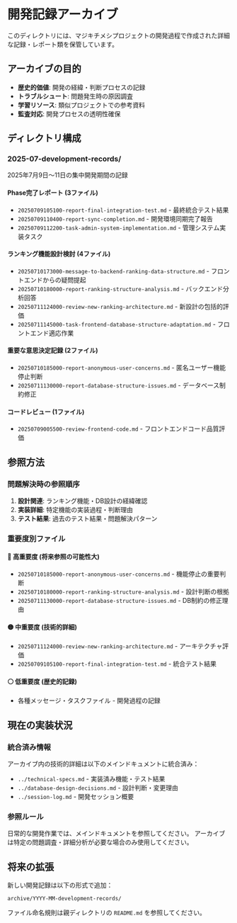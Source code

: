# 開発記録アーカイブ

このディレクトリには、マジキチメシプロジェクトの開発過程で作成された詳細な記録・レポート類を保管しています。

## アーカイブの目的

- **歴史的価値**: 開発の経緯・判断プロセスの記録
- **トラブルシュート**: 問題発生時の原因調査
- **学習リソース**: 類似プロジェクトでの参考資料
- **監査対応**: 開発プロセスの透明性確保

## ディレクトリ構成

### 2025-07-development-records/
2025年7月9日〜11日の集中開発期間の記録

#### Phase完了レポート (3ファイル)
- `20250709105100-report-final-integration-test.md` - 最終統合テスト結果
- `20250709110400-report-sync-completion.md` - 開発環境同期完了報告
- `20250709112200-task-admin-system-implementation.md` - 管理システム実装タスク

#### ランキング機能設計検討 (4ファイル)
- `20250710173000-message-to-backend-ranking-data-structure.md` - フロントエンドからの疑問提起
- `20250710180000-report-ranking-structure-analysis.md` - バックエンド分析回答
- `20250711124000-review-new-ranking-architecture.md` - 新設計の包括的評価
- `20250711145000-task-frontend-database-structure-adaptation.md` - フロントエンド適応作業

#### 重要な意思決定記録 (2ファイル)
- `20250710185000-report-anonymous-user-concerns.md` - 匿名ユーザー機能停止判断
- `20250711130000-report-database-structure-issues.md` - データベース制約修正

#### コードレビュー (1ファイル)
- `20250709005500-review-frontend-code.md` - フロントエンドコード品質評価

## 参照方法

### 問題解決時の参照順序
1. **設計関連**: ランキング機能・DB設計の経緯確認
2. **実装詳細**: 特定機能の実装過程・判断理由
3. **テスト結果**: 過去のテスト結果・問題解決パターン

### 重要度別ファイル

#### 🔴 高重要度 (将来参照の可能性大)
- `20250710185000-report-anonymous-user-concerns.md` - 機能停止の重要判断
- `20250710180000-report-ranking-structure-analysis.md` - 設計判断の根拠
- `20250711130000-report-database-structure-issues.md` - DB制約の修正理由

#### 🟡 中重要度 (技術的詳細)
- `20250711124000-review-new-ranking-architecture.md` - アーキテクチャ評価
- `20250709105100-report-final-integration-test.md` - 統合テスト結果

#### ⚪ 低重要度 (歴史的記録)
- 各種メッセージ・タスクファイル - 開発過程の記録

## 現在の実装状況

### 統合済み情報
アーカイブ内の技術的詳細は以下のメインドキュメントに統合済み：
- `../technical-specs.md` - 実装済み機能・テスト結果
- `../database-design-decisions.md` - 設計判断・変更理由
- `../session-log.md` - 開発セッション概要

### 参照ルール
日常的な開発作業では、メインドキュメントを参照してください。
アーカイブは特定の問題調査・詳細分析が必要な場合のみ使用してください。

## 将来の拡張

新しい開発記録は以下の形式で追加：
```
archive/YYYY-MM-development-records/
```

ファイル命名規則は親ディレクトリの `README.md` を参照してください。